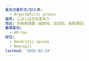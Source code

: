 ```yaml
---
蛋白沈着形式/封入体:
  - Argyrophilic grains
備考: しばしば左右差あり
局在: 内側側頭葉（扁桃核，迂回回，海馬傍回）
蓄積蛋白:
  - 4R-tau
部位:
  - Dendritic spines
  - Neuropil
lastmod: '2025-02-24'
---
```


